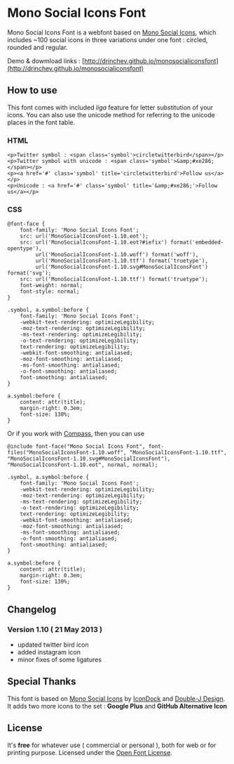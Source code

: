 Mono Social Icons Font
===================

Mono Social Icons Font is a webfont based on [Mono Social Icons](http://icondock.com/free/mono-social-icons), which includes ~100 social icons in three variations under one font : circled, rounded and regular.

Demo & dowmload links : [http://drinchev.github.io/monosocialiconsfont](http://drinchev.github.io/monosocialiconsfont)

## How to use

This font comes with included _liga_ feature for letter substitution of your icons. You can also use the unicode method for referring to the unicode places in the font table. 

### HTML
	
    <p>Twitter symbol : <span class='symbol'>circletwitterbird</span></p>
    <p>Twitter symbol with unicode : <span class='symbol'>&amp;#xe286;</span></p>
    <p><a href='#' class='symbol' title='circletwitterbird'>Follow us</a></p>
    <p>Unicode : <a href='#' class='symbol' title='&amp;#xe286;'>Follow us</a></p>

### CSS

    @font-face {
        font-family: 'Mono Social Icons Font';
        src: url('MonoSocialIconsFont-1.10.eot');
        src: url('MonoSocialIconsFont-1.10.eot?#iefix') format('embedded-opentype'),
             url('MonoSocialIconsFont-1.10.woff') format('woff'),
             url('MonoSocialIconsFont-1.10.ttf') format('truetype'),
             url('MonoSocialIconsFont-1.10.svg#MonoSocialIconsFont') format('svg');
        src: url('MonoSocialIconsFont-1.10.ttf') format('truetype');
        font-weight: normal;
        font-style: normal;
    }

    .symbol, a.symbol:before {
        font-family: 'Mono Social Icons Font';
        -webkit-text-rendering: optimizeLegibility;
        -moz-text-rendering: optimizeLegibility;
        -ms-text-rendering: optimizeLegibility;
        -o-text-rendering: optimizeLegibility;
        text-rendering: optimizeLegibility;
        -webkit-font-smoothing: antialiased;
        -moz-font-smoothing: antialiased;
        -ms-font-smoothing: antialiased;
        -o-font-smoothing: antialiased;
        font-smoothing: antialiased;
    }

    a.symbol:before {
        content: attr(title);
        margin-right: 0.3em;
        font-size: 130%;
    }

Or if you work with [Compass](http://compass-style.org/), then you can use

    @include font-face("Mono Social Icons Font", font-files("MonoSocialIconsFont-1.10.woff", "MonoSocialIconsFont-1.10.ttf", "MonoSocialIconsFont-1.10.svg#MonoSocialIconsFont"), "MonoSocialIconsFont-1.10.eot", normal, normal);

    .symbol, a.symbol:before {
        font-family: 'Mono Social Icons Font';
        -webkit-text-rendering: optimizeLegibility;
        -moz-text-rendering: optimizeLegibility;
        -ms-text-rendering: optimizeLegibility;
        -o-text-rendering: optimizeLegibility;
        text-rendering: optimizeLegibility;
        -webkit-font-smoothing: antialiased;
        -moz-font-smoothing: antialiased;
        -ms-font-smoothing: antialiased;
        -o-font-smoothing: antialiased;
        font-smoothing: antialiased;
    }

    a.symbol:before {
        content: attr(title);
        margin-right: 0.3em;
        font-size: 130%;
    }

## Changelog

### Version 1.10 ( 21 May 2013 )

 - updated twitter bird icon
 - added instagram icon
 - minor fixes of some ligatures

## Special Thanks

This font is based on [Mono Social Icons](http://icondock.com/free/mono-social-icons) by [IconDock](http://icondock.com/) and [Double-J Design](http://www.doublejdesign.co.uk/). It adds two more icons to the set : __Google Plus__ and __GitHub Alternative Icon__

## License

It's __free__ for whatever use ( commercial or personal ), both for web or for printing purpose. Licensed under the [Open Font License](http://scripts.sil.org/cms/scripts/page.php?site_id=nrsi&id=OFL).




